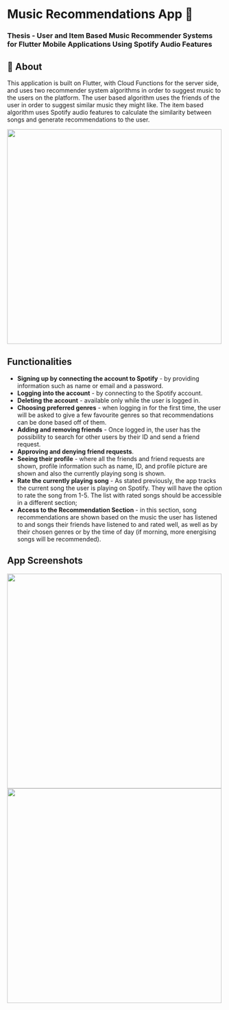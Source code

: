 <h1>
  <br>
  Music Recommendations App 🎵
  <br>
</h1>

<h3>Thesis - User and Item Based Music Recommender Systems for Flutter Mobile Applications Using Spotify Audio Features</h3>

## 📖 About

This application is built on Flutter, with Cloud Functions for the server side, and uses two recommender system algorithms in order to suggest music to the users on the platform. The user based algorithm uses the friends of the user in order to suggest similar music they might like. The item based algorithm uses Spotify audio features to calculate the similarity between songs and generate recommendations to the user.

<img src="https://github.com/915-mitrofan-alexandru/Music-Recommendations-App/assets/44554446/9a7db55e-5756-4d9a-89da-b60d56700dd9" width="500">

## Functionalities

* **Signing up by connecting the account to Spotify** - by providing information
such as name or email and a password.
* **Logging into the account** - by connecting to the Spotify account.
* **Deleting the account** - available only while the user is logged in.
* **Choosing preferred genres** - when logging in for the first time, the user will
be asked to give a few favourite genres so that recommendations can be done
based off of them.
* **Adding and removing friends** - Once logged in, the user has the possibility to
search for other users by their ID and send a friend request.
* **Approving and denying friend requests**.
* **Seeing their profile** - where all the friends and friend requests are shown, profile information such as name, ID, and profile picture are shown and also the
currently playing song is shown.
* **Rate the currently playing song** - As stated previously, the app tracks the current song the user is playing on Spotify. They will have the option to rate the
song from 1-5. The list with rated songs should be accessible in a different
section;
* **Access to the Recommendation Section** - in this section, song recommendations are shown based on the music the user has listened to and songs their
friends have listened to and rated well, as well as by their chosen genres or by
the time of day (if morning, more energising songs will be recommended).

## App Screenshots
<img src="https://github.com/915-mitrofan-alexandru/Music-Recommendations-App/assets/44554446/0eccb3fd-1559-459d-8cd0-38fb6b765847" width="500">
<img src="https://github.com/915-mitrofan-alexandru/Music-Recommendations-App/assets/44554446/4f4e3241-bc71-4a36-894b-de13011b9a33" width="500">


